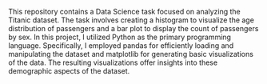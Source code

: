 This repository contains a Data Science task focused on analyzing the Titanic dataset.
The task involves creating a histogram to visualize the age distribution of passengers and a bar plot to display the count of passengers by sex.
In this project, I utilized Python as the primary programming language. Specifically, I employed pandas for efficiently loading and manipulating the dataset and matplotlib for generating basic visualizations of the data.
The resulting visualizations offer insights into these demographic aspects of the dataset.
